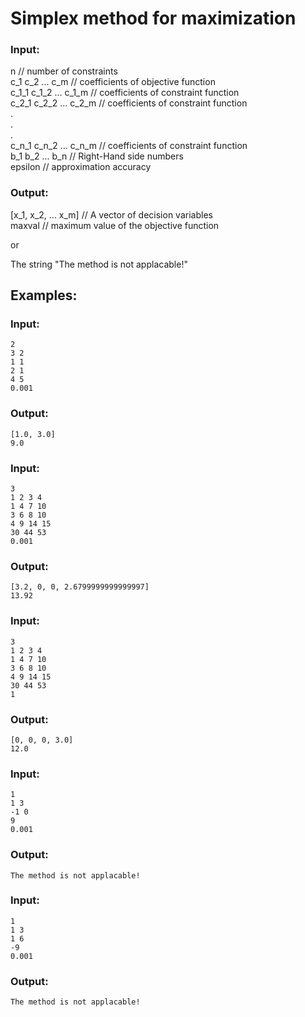 # Simplex method for maximization

### Input:

n // number of constraints <br />
c_1 c_2 ... c_m // coefficients of objective function <br />
c_1_1 c_1_2 ... c_1_m // coefficients of constraint function <br />
c_2_1 c_2_2 ... c_2_m // coefficients of constraint function <br />
. <br />
. <br />
. <br />
c_n_1 c_n_2 ... c_n_m // coefficients of constraint function <br />
b_1 b_2 ... b_n // Right-Hand side numbers <br />
epsilon // approximation accuracy

### Output:

[x_1, x_2, ... x_m] // A vector of decision variables <br />
maxval // maximum value of the objective function

or

The string "The method is not applacable!"

## Examples:

### Input:

```
2
3 2
1 1
2 1
4 5
0.001
```

### Output:

```
[1.0, 3.0]
9.0
```

### Input:

```
3
1 2 3 4
1 4 7 10
3 6 8 10
4 9 14 15
30 44 53
0.001
```

### Output:

```
[3.2, 0, 0, 2.6799999999999997]
13.92
```

### Input:

```
3
1 2 3 4
1 4 7 10
3 6 8 10
4 9 14 15
30 44 53
1
```

### Output:

```
[0, 0, 0, 3.0]
12.0
```

### Input:

```
1
1 3
-1 0
9
0.001
```

### Output:

```
The method is not applacable!
```

### Input:

```
1
1 3
1 6
-9
0.001
```

### Output:

```
The method is not applacable!
```

